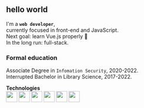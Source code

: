 ## hello world
I'm a **<code>web developer</code>**,  
currently focused in front-end and JavaScript.  
Next goal: learn Vue.js properly 💚  
In the long run: full-stack.  

### Formal education
Associate Degree in <code>Infomation Security</code>, 2020-2022.  
Interrupted Bachelor in Library Science, 2017-2022.

**Technologies**  
<img src="https://cdn.jsdelivr.net/gh/devicons/devicon/icons/html5/html5-original.svg" width="30" height="30" style="display: inline-block" />
<img src="https://cdn.jsdelivr.net/gh/devicons/devicon/icons/css3/css3-original.svg" width="30" height="30" style="display: inline-block" />
<img src="https://cdn.jsdelivr.net/gh/devicons/devicon/icons/bootstrap/bootstrap-original.svg" width="30" height="30" style="display: inline-block" />
<img src="https://cdn.jsdelivr.net/gh/devicons/devicon/icons/javascript/javascript-original.svg" width="30" height="30" style="display: inline-block" />
<img src="https://cdn.jsdelivr.net/gh/devicons/devicon/icons/vuejs/vuejs-original.svg" width="30" height="30" style="display: inline-block" />
<img src="https://cdn.jsdelivr.net/gh/devicons/devicon/icons/git/git-original.svg" width="30" height="30" style="display: inline-block" />
